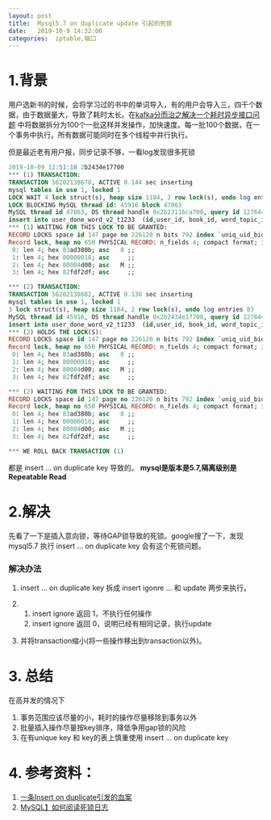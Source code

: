```yaml
---
layout: post
title:  Mysql5.7 on duplicate update 引起的死锁
date:   2019-10-9 14:32:00
categories:  iptable,端口
---
```

# 1.背景
用户选新书的时候，会将学习过的书中的单词导入，有的用户会导入三，四千个数据，由于数据量大，导致了耗时太长。在[kafka分而治之解决一个耗时异步接口问题](http://quietlistener.github.io/kafka/2019/07/01/kafka%E5%88%86%E8%80%8C%E6%B2%BB%E4%B9%8B%E8%A7%A3%E5%86%B3%E4%B8%80%E4%B8%AA%E8%80%97%E6%97%B6%E5%BC%82%E6%AD%A5%E6%8E%A5%E5%8F%A3%E9%97%AE%E9%A2%98.html) 中将数据拆分为100个一批这样并发操作，加快速度。每一批100个数据，在一个事务中执行。所有数据可能同时在多个线程中并行执行。

但是最近老有用户报，同步记录不够，一看log发现很多死锁

```sql
2019-10-09 12:51:18 2b2434e17700
*** (1) TRANSACTION:
TRANSACTION 56202138678, ACTIVE 0.144 sec inserting
mysql tables in use 1, locked 1
LOCK WAIT 4 lock struct(s), heap size 1184, 2 row lock(s), undo log entries 33
LOCK BLOCKING MySQL thread id: 45916 block 47063
MySQL thread id 47063, OS thread handle 0x2b23116ca700, query id 127644129294 10.1.3.116 userword update
insert into user_done_word_v2_t1233  (id,user_id, book_id, word_topic_id, first_at, score, wrong_times, done_times, total_used_time, created_at, updated_at, del)  values (NULL,61683723,24,19530,1569991878,-1, 0, 4, 3600, '2019-10-02 12:51:18.281', '2019-10-02 12:51:18.281',false)  on duplicate key update score = -1, wrong_times = 0, done_times = 4, total_used_time = 3600, updated_at = '2019-10-02 12:51:18.281'
*** (1) WAITING FOR THIS LOCK TO BE GRANTED:
RECORD LOCKS space id 147 page no 226120 n bits 792 index `uniq_uid_bid_wid` of table `users_words`.`user_done_word_v2_t1233` trx id 56202138678 lock_mode X waiting
Record lock, heap no 650 PHYSICAL RECORD: n_fields 4; compact format; info bits 0
 0: len 4; hex 83ad380b; asc   8 ;;
 1: len 4; hex 80000018; asc     ;;
 2: len 4; hex 80004d00; asc   M ;;
 3: len 4; hex 82fdf2df; asc     ;;

*** (2) TRANSACTION:
TRANSACTION 56202138682, ACTIVE 0.136 sec inserting
mysql tables in use 1, locked 1
3 lock struct(s), heap size 1184, 2 row lock(s), undo log entries 83
MySQL thread id 45916, OS thread handle 0x2b2434e17700, query id 127644132653 10.1.7.176 userword update
insert into user_done_word_v2_t1233  (id,user_id, book_id, word_topic_id, first_at, score, wrong_times, done_times, total_used_time, created_at, updated_at, del)  values (NULL,61683723,24,19683,1569991878,-1, 0, 4, 34824, '2019-10-02 12:51:18.287', '2019-10-02 12:51:18.287',false)  on duplicate key update score = -1, wrong_times = 0, done_times = 4, total_used_time = 34824, updated_at = '2019-10-02 12:51:18.287'
*** (2) HOLDS THE LOCK(S):
RECORD LOCKS space id 147 page no 226120 n bits 792 index `uniq_uid_bid_wid` of table `users_words`.`user_done_word_v2_t1233` trx id 56202138682 lock_mode X locks rec but not gap
Record lock, heap no 650 PHYSICAL RECORD: n_fields 4; compact format; info bits 0
 0: len 4; hex 83ad380b; asc   8 ;;
 1: len 4; hex 80000018; asc     ;;
 2: len 4; hex 80004d00; asc   M ;;
 3: len 4; hex 82fdf2df; asc     ;;

*** (2) WAITING FOR THIS LOCK TO BE GRANTED:
RECORD LOCKS space id 147 page no 226120 n bits 792 index `uniq_uid_bid_wid` of table `users_words`.`user_done_word_v2_t1233` trx id 56202138682 lock_mode X locks gap before rec insert intention waiting
Record lock, heap no 650 PHYSICAL RECORD: n_fields 4; compact format; info bits 0
 0: len 4; hex 83ad380b; asc   8 ;;
 1: len 4; hex 80000018; asc     ;;
 2: len 4; hex 80004d00; asc   M ;;
 3: len 4; hex 82fdf2df; asc     ;;

*** WE ROLL BACK TRANSACTION (1)
```

都是 insert ... on duplicate key 导致的。
**mysql是版本是5.7,隔离级别是Repeatable Read**

# 2.解决
先看了一下是插入意向锁，等待GAP锁导致的死锁。google搜了一下，发现mysql5.7 执行 insert ... on duplicate key 会有这个死锁问题。

### 解决办法
1. insert ... on duplicate key 拆成 insert igonre ...  和 update 两步来执行。
 
2. 1. insert ignore 返回 1，不执行任何操作
   2. insert ignore 返回 0，说明已经有相同记录，执行update 

3. 并将transaction缩小(将一些操作移出到transaction以外)。

# 3. 总结
   在高并发的情况下 
   1. 事务范围应该尽量的小，耗时的操作尽量移除到事务以外
   2. 批量插入操作尽量按key排序，降低争用gap锁的风险
   3. 在有unique key 和 key的表上慎重使用 insert ... on duplicate key

# 4. 参考资料：
1. [一条Insert on duplicate引发的血案](https://zhuanlan.zhihu.com/p/29349080)
2. [MySQL】如何阅读死锁日志](http://blog.itpub.net/22664653/viewspace-2145133/)